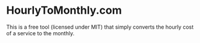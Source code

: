 # HourlyToMonthly.com
This is a free tool (licensed under MIT) that simply converts the hourly cost of a service to the monthly. 
